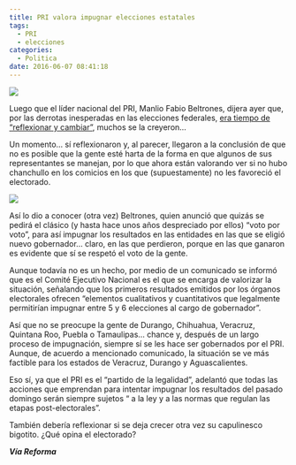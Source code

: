 ```yaml
---
title: PRI valora impugnar elecciones estatales
tags:
  - PRI
  - elecciones
categories:
  - Politica
date: 2016-06-07 08:41:18
---
```

![](https://res.cloudinary.com/pidmx/image/upload/v1465306888/beltrones-pri-860x464_zqzksj.jpg)

Luego que el líder nacional del PRI, Manlio Fabio Beltrones, dijera ayer que, por las derrotas inesperadas en las elecciones federales, [era tiempo de “reflexionar y cambiar”](http://www.sopitas.com/621246-tras-derrotas-del-pri-en-elecciones-beltrones-acepta-tenemos-que-reflexionar/), muchos se la creyeron…

Un momento… sí reflexionaron y, al parecer, llegaron a la conclusión de que no es posible que la gente esté harta de la forma en que algunos de sus representantes se manejan, por lo que ahora están valorando ver si no hubo chanchullo en los comicios en los que (supuestamente) no les favoreció el electorado.

![](https://res.cloudinary.com/pidmx/image/upload/v1464010971/beltrones-epn_e6u7ay.jpg)

Así lo dio a conocer (otra vez) Beltrones, quien anunció que quizás se pedirá el clásico (y hasta hace unos años despreciado por ellos) “voto por voto”, para así impugnar los resultados en las entidades en las que se eligió nuevo gobernador… claro, en las que perdieron, porque en las que ganaron es evidente que sí se respetó el voto de la gente.

Aunque todavía no es un hecho, por medio de un comunicado se informó que es el Comité Ejecutivo Nacional es el que se encarga de valorizar la situación, señalando que los primeros resultados emitidos por los órganos electorales ofrecen “elementos cualitativos y cuantitativos que legalmente permitirían impugnar entre 5 y 6 elecciones al cargo de gobernador”.

Así que no se preocupe la gente de Durango, Chihuahua, Veracruz, Quintana Roo, Puebla o Tamaulipas… chance y, después de un largo proceso de impugnación, siempre sí se les hace ser gobernados por el PRI. Aunque, de acuerdo a mencionado comunicado, la situación se ve más factible para los estados de Veracruz, Durango y Aguascalientes.

Eso sí, ya que el PRI es el “partido de la legalidad”, adelantó que todas las acciones que emprendan para intentar impugnar los resultados del pasado domingo serán siempre sujetos “ a la ley y a las normas que regulan las etapas post-electorales”.

También debería reflexionar si se deja crecer otra vez su capulinesco bigotito. ¿Qué opina el electorado?

***Vía Reforma***
